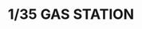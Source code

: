 ---
title: "1/35 GAS STATION"
price: "1350" 
desc: "Maketa"
img_path: "/assets/img/AMIG8501.jpg"
brand: "N/A"
available: true
special_offer: false
new: false
soon: false
cat: "010000"
subcat: "011400"
subsubcat: "00"
sifra: "AMIG8501"
---